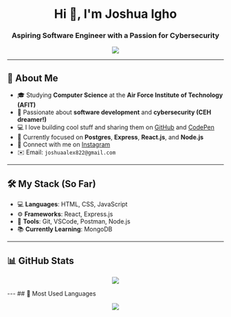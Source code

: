 <h1 align="center">Hi 👋, I'm Joshua Igho</h1>
<h3 align="center">Aspiring Software Engineer with a Passion for Cybersecurity</h3>

<p align="center">
  <img src="https://readme-typing-svg.demolab.com/?lines=Computer+Science+Student+at+AFIT;Future+CEH+Candidate;Learning+&+Building+Daily;Love+for+Web+and+Security&font=Fira+Code&center=true&width=440&height=45&color=00F9FF&vCenter=true" />
</p>

---

## 🚀 About Me

- 🎓 Studying **Computer Science** at the **Air Force Institute of Technology (AFIT)**
- 🧠 Passionate about **software development** and **cybersecurity (CEH dreamer!)**
- 💻 I love building cool stuff and sharing them on [GitHub](https://github.com/JoshuaIgho) and [CodePen](https://codepen.io/your-work)
- 🌱 Currently focused on **Postgres**, **Express**, **React.js**, and **Node.js**
- 📸 Connect with me on [Instagram](https://www.instagram.com/warrii___/)
- ✉️ Email: `joshuaalex822@gmail.com`

---

## 🛠️ My Stack (So Far)

- 💻 **Languages**: HTML, CSS, JavaScript
- ⚙️ **Frameworks**: React, Express.js
- 🧰 **Tools**: Git, VSCode, Postman, Node.js
- 📚 **Currently Learning**: MongoDB

---

## 📊 GitHub Stats

<p align="center">
  <img src="https://github-readme-stats.vercel.app/api?username=JoshuaIgho&show_icons=true&theme=radical" />
</p>
---
## 🧪 Most Used Languages

<p align="center">
  <img src="https://github-readme-stats.vercel.app/api/top-langs/?username=JoshuaIgho&layout=compact&theme=radical" />
</p>
